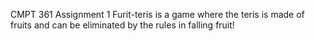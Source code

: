CMPT 361 Assignment 1
Furit-teris is a game where the teris is made of fruits and can be eliminated by the rules in falling fruit!

